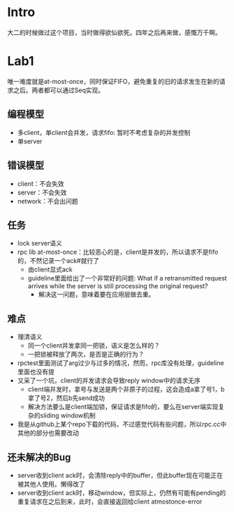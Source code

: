 # Intro
大二的时候做过这个项目，当时做得欲仙欲死。四年之后再来做，感慨万千啊。


# Lab1
唯一难度就是at-most-once，同时保证FIFO，避免重复的旧的请求发生在新的请求之后。两者都可以通过Seq实现。

## 编程模型
+ 多client，单client会并发，请求fifo: 暂时不考虑复杂的并发控制
+ 单server

## 错误模型
+ client：不会失效
+ server：不会失效
+ network：不会出问题

## 任务
+ lock server语义
+ rpc lib at-most-once：比较恶心的是，client是并发的，所以请求不是fifo的，不然记录一个ack#就行了
    + 由client显式ack
    + guideline里面给出了一个非常好的问题: What if a retransmitted request arrives while the server is still processing the original request?
        + 解决这一问题，意味着要在应用层做去重。

## 难点
+ 理清语义
    + 同一个client并发拿同一把锁，语义是怎么样的？
    + 一把锁被释放了两次，是否是正确的行为？
+ rpctest里面测试了arg过少与过多的情况，然而，rpc库没有处理，guideline里面也没有提
+ 又采了一个坑，client的并发请求会导致reply window中的请求无序
    + client端并发时，拿号与发送是两个非原子的过程，这会造成a拿了号1，b拿了号2，然后b先send成功
    + 解决方法要么是client端加锁，保证请求是fifo的，要么在server端实现复杂的sliding window机制
+ 我是从github上某个repo下载的代码，不过感觉代码有些问题，所以rpc.cc中其他的部分也需要改动

## 还未解决的Bug
+ server收到client ack时，会清除reply中的buffer，但此buffer现在可能正在被其他人使用。懒得改了
+ server收到client ack时，移动window，但实际上，仍然有可能有pending的重复请求在之后到来，此时，会直接返回给client atmostonce-error
